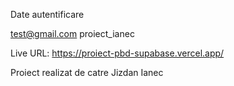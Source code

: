 Date autentificare

test@gmail.com
proiect_ianec

Live URL: https://proiect-pbd-supabase.vercel.app/

Proiect realizat de catre Jizdan Ianec
